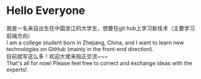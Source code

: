 # Hello Everyone
我是一名来自出生在中国浙江的大学生，想要在git hub上学习新技术（主要学习前端方向）<br>
I am a college student born in Zhejiang, China, and I want to learn new technologies on GitHub (mainly in the front-end direction).<br>
目前就写这么多！欢迎大佬来指正交流~~~<br>
That's all for now! Please feel free to correct and exchange ideas with the experts!<br>
